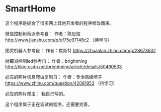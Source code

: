# SmartHome
这个程序是综合了很多网上其他开发者的程序修改而来。

微信控制树莓派参考自：
作者：陈思煜
http://www.jianshu.com/p/ef75e97146c2
（待学习）

图灵机器人参考自：
作者：崔斯特
https://zhuanlan.zhihu.com/p/28673632

树莓派控制led参考自：
作者：brightming
http://blog.csdn.net/brightming/article/details/50490533

必应的照片信息爬虫复制自：
作者：专治高级喷子
https://www.zhihu.com/question/42081953
（待学习）

必应的照片爬虫：
我自己写的。

这个程序属于正在调试的程序。还需要完善。

